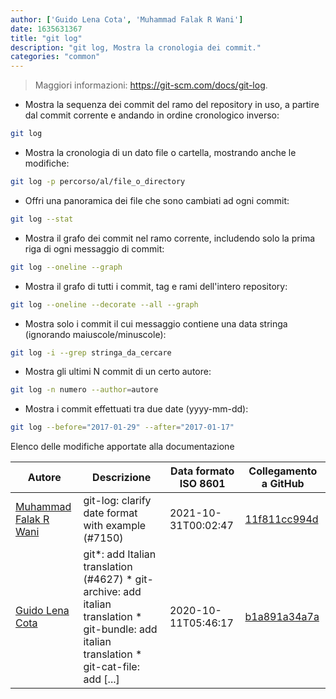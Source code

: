 ```yaml
---
author: ['Guido Lena Cota', 'Muhammad Falak R Wani']
date: 1635631367
title: "git log"
description: "git log, Mostra la cronologia dei commit."
categories: "common"
---
```

> Maggiori informazioni: <https://git-scm.com/docs/git-log>.

- Mostra la sequenza dei commit del ramo del repository in uso, a partire dal commit corrente e andando in ordine cronologico inverso:

```bash
git log
```

- Mostra la cronologia di un dato file o cartella, mostrando anche le modifiche:

```bash
git log -p percorso/al/file_o_directory
```

- Offri una panoramica dei file che sono cambiati ad ogni commit:

```bash
git log --stat
```

- Mostra il grafo dei commit nel ramo corrente, includendo solo la prima riga di ogni messaggio di commit:

```bash
git log --oneline --graph
```

- Mostra il grafo di tutti i commit, tag e rami dell'intero repository:

```bash
git log --oneline --decorate --all --graph
```

- Mostra solo i commit il cui messaggio contiene una data stringa (ignorando maiuscole/minuscole):

```bash
git log -i --grep stringa_da_cercare
```

- Mostra gli ultimi N commit di un certo autore:

```bash
git log -n numero --author=autore
```

- Mostra i commit effettuati tra due date (yyyy-mm-dd):

```bash
git log --before="2017-01-29" --after="2017-01-17"
```
Elenco delle modifiche apportate alla documentazione


Autore | Descrizione | Data formato ISO 8601 | Collegamento a GitHub
------|-----|-----|-----
[Muhammad Falak R Wani](mailto:falakreyaz@gmail.com) | git-log: clarify date format with example (#7150) | 2021-10-31T00:02:47 | [11f811cc994d](https://github.com/tldr-pages/tldr/commit/11f811cc994ddea4ff4dd07d254b0da120d2dc18)
[Guido Lena Cota](mailto:guido.lenacota@gmail.com) | git*: add Italian translation (#4627) * git-archive: add italian translation * git-bundle: add italian translation * git-cat-file: add [...] | 2020-10-11T05:46:17 | [b1a891a34a7a](https://github.com/tldr-pages/tldr/commit/b1a891a34a7a1d75b7b11fea3d9c3206713822f7)

